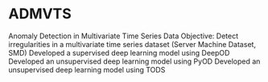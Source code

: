# ADMVTS
Anomaly Detection in Multivariate Time Series Data
Objective: Detect irregularities in a multivariate time series dataset (Server Machine Dataset, SMD)
Developed a supervised deep learning model using DeepOD
Developed an unsupervised deep learning model using PyOD
Developed an unsupervised deep learning model using TODS

